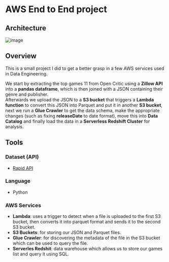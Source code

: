 # AWS End to End project

## Architecture
![image](https://github.com/ctrl-jr/AWS-end-to-end-project/assets/36134747/aed9c0bd-7fcc-4279-9e16-ae79db621a5c)

## Overview
This is a small project I did to get a better grasp in a few AWS services used in Data Engineering.

We start by extracting the top games 11 from Open Critic using a **Zillow API** into a **pandas dataframe**, which is then joined with a JSON containing their genre and publisher.   
Afterwards we upload the JSON to a **S3 bucket** that triggers a **Lambda function** to convert this JSON into Parquet and put it in another **S3 bucket**, next we run a **Glue Crawler** to get the data schema, make the appropriate changes (such as fixing **releaseDate** to date format), move this into **Data Catalog** and finally load the data in a **Serverless Redshift Cluster** for analysis.

## Tools
### Dataset (API)
- [Rapid API](https://rapidapi.com/opencritic-opencritic-default/api/opencritic-api)

### Language 
- Python

### AWS Services
- **Lambda**: uses a trigger to detect when a file is uploaded to the first S3 bucket, then converts it into parquet format and sends it to the second S3 bucket.
- **S3 Buckets**: for storing our JSON and Parquet files.
- **Glue Crawler**: for discovering the metadata of the file in the S3 bucket which can be used to query the file.
- **Serverles Redshit**: data warehouse which allows us to store our games list and query it using SQL.
